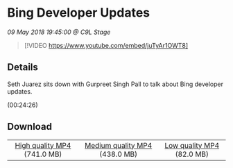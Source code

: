 # Bing Developer Updates

*09 May 2018 19:45:00 @ C9L Stage*

> [!VIDEO https://www.youtube.com/embed/juTyAr1OWT8]

## Details

<p>Seth Juarez sits down with Gurpreet Singh Pall to talk about Bing developer updates.</p> (00:24:26)

## Download

||||
|:--:|:----:|:-:|
|[High quality MP4](https://sec.ch9.ms/ch9/4a3b/2aa96f1c-ea8b-4a12-8494-fe1413374a3b/Build2018BingDeveloperUpdatesGurpreetSinghPall_high.mp4) (741.0 MB)|[Medium quality MP4](https://sec.ch9.ms/ch9/4a3b/2aa96f1c-ea8b-4a12-8494-fe1413374a3b/Build2018BingDeveloperUpdatesGurpreetSinghPall_mid.mp4) (438.0 MB)|[Low quality MP4](https://sec.ch9.ms/ch9/4a3b/2aa96f1c-ea8b-4a12-8494-fe1413374a3b/Build2018BingDeveloperUpdatesGurpreetSinghPall.mp4) (82.0 MB)|